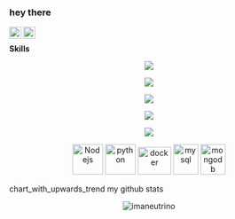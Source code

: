 ### hey there 
<a href="https://www.instagram.com/xxasdzc/">
  <img align="left" alt="Patric's Instagram" width="22px" src="https://raw.githubusercontent.com/hussainweb/hussainweb/main/icons/instagram.png" />
</a>
<a href="https://www.linkedin.com/in/https://www.linkedin.com/in/patric-vinicios97/">
  <img align="left" alt="Patric's LinkedIN" width="22px" src="https://raw.githubusercontent.com/peterthehan/peterthehan/master/assets/linkedin.svg" />
</a>

<br />

**Skills**

<p align="center">
  <a href="https://skillicons.dev">
    <img src="https://skillicons.dev/icons?i=nodejs,elixir,php,py,rust" />
  </a>
</p>
<p align="center">
  <a href="https://skillicons.dev">
    <img src="https://skillicons.dev/icons?i=aws,git" />
  </a>
</p>
<p align="center">
  <a href="https://skillicons.dev">
    <img src="https://skillicons.dev/icons?i=mongodb,mysql,redis" />
  </a>
</p>
<p align="center">
  <a href="https://skillicons.dev">
    <img src="https://skillicons.dev/icons?i=arduino,raspberrypi,selenium,tensorflow" />
  </a>
</p>

<p align="center">
  <a href="https://skillicons.dev">
    <img src="https://skillicons.dev/icons?i=react,vue,js,ts,nextjs,graphql" />
  </a>
</p>

<p align="center">
  <img src="https://www.vectorlogo.zone/logos/nodejs/nodejs-icon.svg" alt="Nodejs" width="55" height="55"/>
  <img src="https://www.vectorlogo.zone/logos/python/python-icon.svg" alt="python" width="55" height="55"/>
      
  <img src="https://www.vectorlogo.zone/logos/docker/docker-official.svg" alt="docker" width="60" height="50"/>
  <img src="https://www.vectorlogo.zone/logos/mysql/mysql-icon.svg" alt="mysql" width="45" height="55"/>
  <img src="https://www.vectorlogo.zone/logos/mongodb/mongodb-icon.svg" alt="mongodb" width="45" height="55"/>
</p>

<!--
**itsMeNeutrino/itsMeNeutrino** is a ✨ _special_ ✨ repository because its `README.md` (this file) appears on your GitHub profile.

Here are some ideas to get you started:

- 🔭 I’m currently working on ...
- 🌱 I’m currently learning ...
- 👯 I’m looking to collaborate on ...
- 🤔 I’m looking for help with ...
- 💬 Ask me about ...
- 📫 How to reach me: ...
- 😄 Pronouns: ...
- ⚡ Fun fact: ...
-->


chart_with_upwards_trend my github stats

<p align="center"> <img src="https://github-readme-stats.vercel.app/api?username=imaneutrino&show_icons=true&theme=gotham" alt="imaneutrino" />
